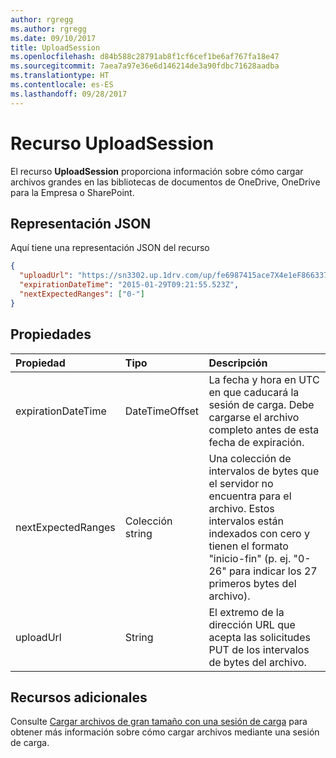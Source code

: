 ```yaml
---
author: rgregg
ms.author: rgregg
ms.date: 09/10/2017
title: UploadSession
ms.openlocfilehash: d84b588c28791ab8f1cf6cef1be6af767fa18e47
ms.sourcegitcommit: 7aea7a97e36e6d146214de3a90fdbc71628aadba
ms.translationtype: HT
ms.contentlocale: es-ES
ms.lasthandoff: 09/28/2017
---
```

# <a name="uploadsession-resource"></a>Recurso UploadSession

El recurso **UploadSession** proporciona información sobre cómo cargar archivos grandes en las bibliotecas de documentos de OneDrive, OneDrive para la Empresa o SharePoint.

## <a name="json-representation"></a>Representación JSON

Aquí tiene una representación JSON del recurso

<!-- {
  "blockType": "resource",
  "optionalProperties": [ "uploadUrl", "nextExpectedRanges" ],
  "@odata.type": "microsoft.graph.uploadSession"
}-->

```json
{
  "uploadUrl": "https://sn3302.up.1drv.com/up/fe6987415ace7X4e1eF866337",
  "expirationDateTime": "2015-01-29T09:21:55.523Z",
  "nextExpectedRanges": ["0-"]
}
```

## <a name="properties"></a>Propiedades


| Propiedad       | Tipo              |Descripción
|:-------------------|:------------------|:------------------------------------
| expirationDateTime | DateTimeOffset    | La fecha y hora en UTC en que caducará la sesión de carga. Debe cargarse el archivo completo antes de esta fecha de expiración.
| nextExpectedRanges | Colección string | Una colección de intervalos de bytes que el servidor no encuentra para el archivo. Estos intervalos están indexados con cero y tienen el formato "inicio-fin" (p. ej. "0-26" para indicar los 27 primeros bytes del archivo).
| uploadUrl          | String            | El extremo de la dirección URL que acepta las solicitudes PUT de los intervalos de bytes del archivo.

## <a name="additional-resources"></a>Recursos adicionales

Consulte [Cargar archivos de gran tamaño con una sesión de carga](../api/driveitem_createuploadsession.md) para obtener más información sobre cómo cargar archivos mediante una sesión de carga.

<!-- uuid: 8fcb5dbc-d5aa-4681-8e31-b001d5168d79
2015-10-25 14:57:30 UTC -->
<!-- {
  "type": "#page.annotation",
  "description": "UploadSession is used to provide information about large file uploads.",
  "section": "documentation",
  "tocPath": "Resources/UploadSession"
} -->
